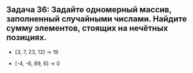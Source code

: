 ## Задача 36: Задайте одномерный массив, заполненный случайными числами. Найдите сумму элементов, стоящих на нечётных позициях.

- [3, 7, 23, 12] -> 19

- [-4, -6, 89, 6] -> 0